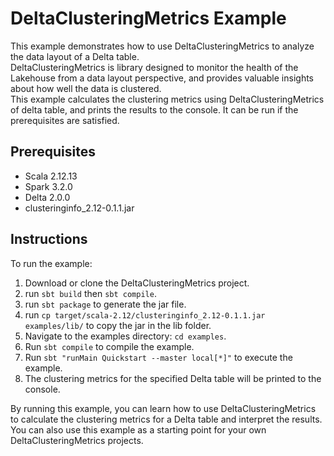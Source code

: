 # DeltaClusteringMetrics Example
This example demonstrates how to use DeltaClusteringMetrics to analyze the data layout of a Delta table.  
DeltaClusteringMetrics is library designed to monitor the health of the Lakehouse from a data layout perspective, and provides valuable insights about how well the data is clustered.   
This example calculates the clustering metrics using DeltaClusteringMetrics of delta table, and prints the results to the console. It can be run if the prerequisites are satisfied.

## Prerequisites  
- Scala 2.12.13
- Spark 3.2.0
- Delta 2.0.0  
- clusteringinfo_2.12-0.1.1.jar  

## Instructions  
To run the example:  
1. Download or clone the DeltaClusteringMetrics project.   
2. run ```sbt build``` then ```sbt compile```.  
3. run ```sbt package``` to generate the jar file.  
4. run ```cp target/scala-2.12/clusteringinfo_2.12-0.1.1.jar examples/lib/``` to copy the jar in the lib folder.  
5. Navigate to the examples directory: ```cd examples```.  
6. Run ```sbt compile``` to compile the example.  
7. Run ```sbt "runMain Quickstart --master local[*]"``` to execute the example.  
8. The clustering metrics for the specified Delta table will be printed to the console.    

By running this example, you can learn how to use DeltaClusteringMetrics to calculate the clustering metrics for a Delta table and interpret the results.  
You can also use this example as a starting point for your own DeltaClusteringMetrics projects.



